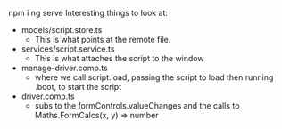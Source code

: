 npm i
ng serve
Interesting things to look at:
  - models/script.store.ts
    - This is what points at the remote file.
  - services/script.service.ts
    - This is what attaches the script to the window
  - manage-driver.comp.ts
    - where we call script.load, passing the script to load then running .boot, to start the script
  - driver.comp.ts
    - subs to the formControls.valueChanges and the calls to Maths.FormCalcs(x, y) => number
